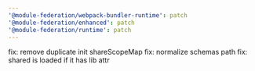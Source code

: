 ```yaml
---
'@module-federation/webpack-bundler-runtime': patch
'@module-federation/enhanced': patch
'@module-federation/runtime': patch
---
```


fix: remove duplicate init shareScopeMap
fix: normalize schemas path
fix: shared is loaded if it has lib attr
